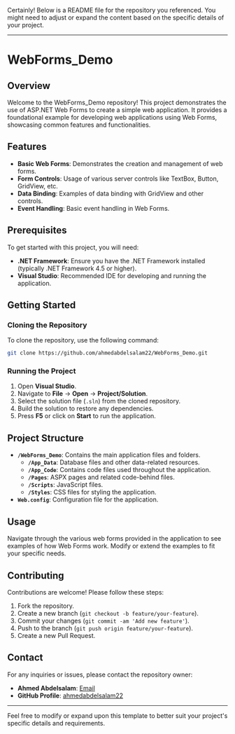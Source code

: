 Certainly! Below is a README file for the repository you referenced. You might need to adjust or expand the content based on the specific details of your project.

---

# WebForms_Demo

## Overview

Welcome to the WebForms_Demo repository! This project demonstrates the use of ASP.NET Web Forms to create a simple web application. It provides a foundational example for developing web applications using Web Forms, showcasing common features and functionalities.

## Features

- **Basic Web Forms**: Demonstrates the creation and management of web forms.
- **Form Controls**: Usage of various server controls like TextBox, Button, GridView, etc.
- **Data Binding**: Examples of data binding with GridView and other controls.
- **Event Handling**: Basic event handling in Web Forms.

## Prerequisites

To get started with this project, you will need:

- **.NET Framework**: Ensure you have the .NET Framework installed (typically .NET Framework 4.5 or higher).
- **Visual Studio**: Recommended IDE for developing and running the application.

## Getting Started

### Cloning the Repository

To clone the repository, use the following command:

```bash
git clone https://github.com/ahmedabdelsalam22/WebForms_Demo.git
```

### Running the Project

1. Open **Visual Studio**.
2. Navigate to **File** -> **Open** -> **Project/Solution**.
3. Select the solution file (`.sln`) from the cloned repository.
4. Build the solution to restore any dependencies.
5. Press **F5** or click on **Start** to run the application.

## Project Structure

- **`/WebForms_Demo`**: Contains the main application files and folders.
  - **`/App_Data`**: Database files and other data-related resources.
  - **`/App_Code`**: Contains code files used throughout the application.
  - **`/Pages`**: ASPX pages and related code-behind files.
  - **`/Scripts`**: JavaScript files.
  - **`/Styles`**: CSS files for styling the application.
- **`Web.config`**: Configuration file for the application.

## Usage

Navigate through the various web forms provided in the application to see examples of how Web Forms work. Modify or extend the examples to fit your specific needs.

## Contributing

Contributions are welcome! Please follow these steps:

1. Fork the repository.
2. Create a new branch (`git checkout -b feature/your-feature`).
3. Commit your changes (`git commit -am 'Add new feature'`).
4. Push to the branch (`git push origin feature/your-feature`).
5. Create a new Pull Request.

## Contact

For any inquiries or issues, please contact the repository owner:

- **Ahmed Abdelsalam**: [Email](mailto:ahmed26elsalam@example.com)
- **GitHub Profile**: [ahmedabdelsalam22](https://github.com/ahmedabdelsalam22)

---

Feel free to modify or expand upon this template to better suit your project's specific details and requirements.
